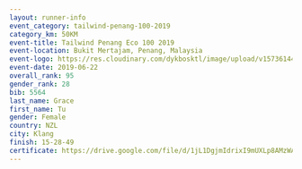 ```yaml
--- 
layout: runner-info 
event_category: tailwind-penang-100-2019 
category_km: 50KM 
event-title: Tailwind Penang Eco 100 2019 
event-location: Bukit Mertajam, Penang, Malaysia 
event-logo: https://res.cloudinary.com/dykbosktl/image/upload/v1573614442/Logo/Logo_gqlzi3.jpg 
event-date: 2019-06-22 
overall_rank: 95
gender_rank: 28
bib: 5564
last_name: Grace
first_name: Tu
gender: Female
country: NZL
city: Klang
finish: 15-28-49
certificate: https://drive.google.com/file/d/1jL1DgjmIdrixI9mUXLp8AMzWAcMnh9Ei/view?usp=sharing
--- 
```

